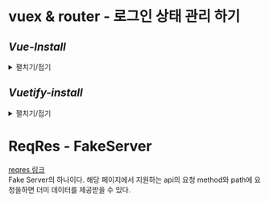 # vuex & router - 로그인 상태 관리 하기

## *Vue-Install*
<details>
<summary>펼치기/접기</summary>
<br>

- ### vue/cli 설치

  ```bash
  npm install -g @vue/cli
  ```

- ### vue-cli 설치 확인

  ```bash
  vue --version
  ```
- ### vue project 생성

  ```bash
  vue create {프로젝트명}
  ```

- ### 개발 환경 구축 옵션 선택
  선택을 통해 개발환경을 구축할 수 있다
  ```text/plain
  Vue CLI v5.0.8
  ? Please pick a preset: (Use arrow keys)
    Default ([Vue 3] babel, eslint)
    Default ([Vue 2] babel, eslint)
  > Manually select features
  ```

- ### 기본적으로 사용할 라이브러리 선택 (Babel, Router, Vuex)  
  Select는 `Space`-Key Next는 `Enter`-Key  
  (Ctrl + A는 전체선택이다.)  

  ```text/plain
  Vue CLI v5.0.8
  ? Please pick a preset: Manually select features
  ? Check the features needed for your project: (Press <space> to select, <a> to toggle all, <i> to invert selection, and
  <enter> to proceed)
  (*) Babel
  ( ) TypeScript
  ( ) Progressive Web App (PWA) Support
  (*) Router
  (*) Vuex
  ( ) CSS Pre-processors
  (*) Linter / Formatter
  ( ) Unit Testing
  ( ) E2E Testing
  ```

- ### Vue version 2.x 선택
  ```text/plain
  Vue CLI v5.0.8
  ? Please pick a preset: Manually select features
  ? Check the features needed for your project: Babel, Router, Vuex
  ? Choose a version of Vue.js that you want to start the project with (Use arrow keys)
    3.x
  > 2.x
  ```

- ### 라우터 History 모드 사용 여부 - Yes(Y)

  ```text/plain
  Vue CLI v5.0.8
  ? Please pick a preset: Manually select features
  ? Check the features needed for your project: Babel, Router, Vuex
  ? Choose a version of Vue.js that you want to start the project with 2.x
  ? Use history mode for router? (Requires proper server setup for index fallback in production) (Y/n)
  ```

- ### 린트 선택 : prettier
  ```text/plain
  Vue CLI v5.0.8
  ? Please pick a preset: Manually select features
  ? Check the features needed for your project: Babel, Router, Vuex
  ? Choose a version of Vue.js that you want to start the project with 2.x
  ? Use history mode for router? (Requires proper server setup for index fallback in production) Yes
  ? Pick a linter / formatter config:
    ESLint with error prevention only
    ESLint + Airbnb config
    ESLint + Standard config
  > ESLint + Prettier
  ```
- ### 코드정리 여부(save/git commit): save
  ```text/plain
  Vue CLI v5.0.8
  ? Please pick a preset: Manually select features
  ? Check the features needed for your project: Babel, Router, Vuex
  ? Choose a version of Vue.js that you want to start the project with 2.x
  ? Use history mode for router? (Requires proper server setup for index fallback in production) Yes
  ? Pick a linter / formatter config: Prettier
  ? Pick additional lint features: (Press <space> to select, <a> to toggle all, <i> to invert selection, and <enter> to proceed)
  >(*) Lint on save
  ( ) Lint and fix on commit
  ```
- ### 개발 환경 관리 파일 - dedicated config files로 선택
  ```text/plain
  Vue CLI v5.0.8
  ? Please pick a preset: Manually select features
  ? Check the features needed for your project: Babel, Router, Vuex
  ? Choose a version of Vue.js that you want to start the project with 2.x
  ? Use history mode for router? (Requires proper server setup for index fallback in production) Yes
  ? Where do you prefer placing config for Babel, ESLint, etc.?
  > In dedicated config files
  In package.json
  ```

- ### 현재 선택한 개발 환경을 저장할 것인지 여부- No(n)
  ```text/plain
  Vue CLI v5.0.8
  ? Please pick a preset: Manually select features
  ? Check the features needed for your project: Babel, Router, Vuex
  ? Choose a version of Vue.js that you want to start the project with 2.x
  ? Use history mode for router? (Requires proper server setup for index fallback in production) Yes
  ? Where do you prefer placing config for Babel, ESLint, etc.? In dedicated config files
  ? Save this as a preset for future projects? (y/N) N
  ```

</details>


## *Vuetify-install*
<details>
<summary>펼치기/접기</summary>
<br>
  ```bash
  vue add vuetify
  ```

  ```
  ✔  Successfully installed plugin: vue-cli-plugin-vuetify

  ? Choose a preset:
  > Vuetify 2 - Configure Vue CLI (advanced)
    Vuetify 2 - Vue CLI (recommended)
    Vuetify 2 - Prototype (rapid development)
    Vuetify 3 - Vite (preview)
    Vuetify 3 - Vue CLI (preview)
  ```
  ```
  ? Use a pre-made template? (will replace App.vue and HelloWorld.vue) (Y/n) Y
  ```
  ```
  ? Use custom theme? (y/N) N
  ```
  ```
  ? Use custom properties (CSS variables)? N
  ```
  ```
  ? Select icon font
    Material Design Icons
    Material Icons
  > Font Awesome 5
    Font Awesome 4
  ```
  ```
  ? Use fonts as a dependency (for Electron or offline)? (y/N) N
  ```
  ```
  ? Use a-la-carte components? (Y/n) N
  ```
  ```
  ? Use babel/polyfill? (Y/n) Y
  ```
  ```
  ? Select locale (Use arrow keys)
  > English 
    Estonian 
    Farsi 
    Finnish 
    Greek 
    French
    Croatian
  (Move up and down to reveal more choices)
  ```
  </details>


# ReqRes - FakeServer
[reqres 링크](https:reqres.in)  
Fake Server의 하나이다.
해당 페이지에서 지원하는 api의 요청 method와 path에 요청을하면 더미 데이터를 제공받을 수 있다.
